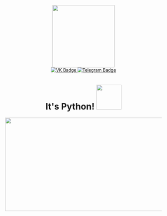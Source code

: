 <div id="header" align="center">
  <img src="https://media.giphy.com/media/TetPW6h2AEpQGc1vzU/giphy.gif" width="200"/>
</div>
<div align="center">
<div id="badges">
  <a href="https://vk.com/daniyaku">
<img src="https://img.shields.io/badge/VK-blue?logo=VK&logoColor=white&style=for-the-badge" alt="VK Badge"/>
  </a>
  <a href="https://t.me/wolfwingli">
    <img src="https://img.shields.io/badge/Telegram-blue?style=for-the-badge&logo=Telegram&logoColor=white" alt="Telegram Badge"/>
  </a></div>
</div>
<div align="center">

<div align="center">
<img src="https://komarev.com/ghpvc/?username=DaniyaKu&style=flat-square&color=blue" alt=""/></div></div>
<div align="center"><h1>
  It's Python!
  <img src="https://media.giphy.com/media/xUA7aZeLE2e0P7Znz2/giphy.gif" width="80px"/>
</h1></div>

<div align="center">
  <img src="https://media.giphy.com/media/2uxxXyTRFgIJaOZJTb/giphy.gif" width="600" height="300"/>
</div>
